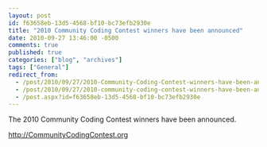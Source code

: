 ```yaml
---
layout: post
id: f63658eb-13d5-4568-bf10-bc73efb2930e
title: "2010 Community Coding Contest winners have been announced"
date: 2010-09-27 13:46:00 -0500
comments: true
published: true
categories: ["blog", "archives"]
tags: ["General"]
redirect_from: 
  - /post/2010/09/27/2010-Community-Coding-Contest-winners-have-been-announced
  - /post/2010/09/27/2010-community-coding-contest-winners-have-been-announced
  - /post.aspx?id=f63658eb-13d5-4568-bf10-bc73efb2930e
---
```

<!-- more -->
<p>The 2010 Community Coding Contest winners have been announced.</p>
<p><a href="http://CommunityCodingContest.org">http://CommunityCodingContest.org</a></p>
<p><img src="/images/posts2010/9/2010CommunityCodingContestWinners.png" alt="" /></p>
